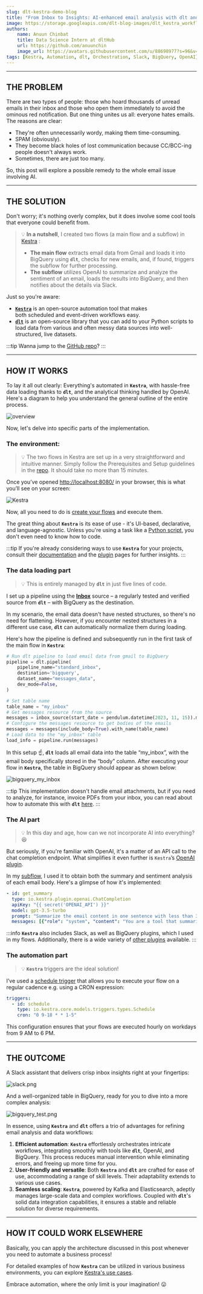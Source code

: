```yaml
---
slug: dlt-kestra-demo-blog
title: "From Inbox to Insights: AI-enhanced email analysis with dlt and Kestra"
image: https://storage.googleapis.com/dlt-blog-images/dlt_kestra_workflow_overview.png
authors:
    name: Anuun Chinbat
    title: Data Science Intern at dltHub
    url: https://github.com/anuunchin
    image_url: https://avatars.githubusercontent.com/u/88698977?s=96&v=4
tags: [Kestra, Automation, dlt, Orchestration, Slack, BigQuery, OpenAI]
---
```

---
## THE PROBLEM

There are two types of people: those who hoard thousands of unread emails in their inbox and those who open them immediately to avoid the ominous red notification. But one thing unites us all: everyone hates emails. The reasons are clear:

- They're often unnecessarily wordy, making them time-consuming.
- SPAM (obviously).
- They become black holes of lost communication because CC/BCC-ing people doesn't always work.
- Sometimes, there are just too many.

So, this post will explore a possible remedy to the whole email issue involving AI.

---

## THE SOLUTION

Don't worry; it's nothing overly complex, but it does involve some cool tools that everyone could benefit from.

>💡 **In a nutshell**, I created two flows (a main flow and a subflow) in [Kestra](https://github.com/kestra-io/kestra) :
>- **The main flow** extracts email data from Gmail and loads it into BigQuery using  **`dlt`**, checks for new emails, and, if found, triggers the subflow for further processing.
>- **The subflow** utilizes OpenAI to summarize and analyze the sentiment of an email, loads the results into BigQuery, and then notifies about the details via Slack.


Just so you're aware:

- **[`Kestra`](https://github.com/kestra-io/kestra)** is an open-source automation tool that makes both scheduled and event-driven workflows easy.
- **[`dlt`](https://github.com/dlt-hub/dlt)** is an open-source library that you can add to your Python scripts to load data from various and often messy data sources into well-structured, live datasets.

:::tip
Wanna jump to the [GitHub repo](https://github.com/dlt-hub/dlt-kestra-demo)?
:::

---

## HOW IT WORKS

To lay it all out clearly: Everything's automated in **`Kestra`**, with hassle-free data loading thanks to **`dlt`**, and the analytical thinking handled by OpenAI. Here's a diagram to help you understand the general outline of the entire process.

![overview](https://storage.googleapis.com/dlt-blog-images/dlt_kestra_workflow_overview.png)

Now, let's delve into specific parts of the implementation.

### The environment:

>💡 The two flows in Kestra are set up in a very straightforward and intuitive manner. Simply follow the Prerequisites and Setup guidelines in the [repo](https://github.com/dlt-hub/dlt-kestra-demo). It should take no more than 15 minutes.

Once you’ve opened [http://localhost:8080/](http://localhost:8080/) in your browser, this is what you’ll see on your screen:

![Kestra](https://storage.googleapis.com/dlt-blog-images/dlt_kestra_kestra_ui.png)

Now, all you need to do is [create your flows](https://github.com/dlt-hub/dlt-kestra-demo/blob/main/README.md) and execute them.

The great thing about **`Kestra`** is its ease of use - it's UI-based, declarative, and language-agnostic. Unless you're using a task like a [Python script](https://kestra.io/plugins/plugin-script-python/tasks/io.kestra.plugin.scripts.python.script), you don't even need to know how to code.


:::tip
If you're already considering ways to use **`Kestra`** for your projects, consult their [documentation](https://kestra.io/docs) and the [plugin](https://kestra.io/plugins) pages for further insights.
:::

### The data loading part

> 💡 This is entirely managed by **`dlt`** in just five lines of code.

I set up a pipeline using the **[Inbox](https://dlthub.com/docs/dlt-ecosystem/verified-sources/inbox)** source – a regularly tested and verified source from **`dlt`** – with BigQuery as the destination.

In my scenario, the email data doesn't have nested structures, so there's no need for flattening. However, if you encounter nested structures in a different use case, **`dlt`** can automatically normalize them during loading.

Here's how the pipeline is defined and subsequently run in the first task of the main flow in **`Kestra`**:

```py
# Run dlt pipeline to load email data from gmail to BigQuery
pipeline = dlt.pipeline(
    pipeline_name="standard_inbox",
    destination='bigquery',
    dataset_name="messages_data",
    dev_mode=False,
)

# Set table name
table_name = "my_inbox"
# Get messages resource from the source
messages = inbox_source(start_date = pendulum.datetime(2023, 11, 15)).messages
# Configure the messages resource to get bodies of the emails
messages = messages(include_body=True).with_name(table_name)
# Load data to the "my_inbox" table
load_info = pipeline.run(messages)
```

In this setup ☝️, **`dlt`** loads all email data into the table “my_inbox”, with the email body specifically stored in the “body” column. After executing your flow in **`Kestra`**, the table in BigQuery should appear as shown below:

![bigquery_my_inbox](https://storage.googleapis.com/dlt-blog-images/dlt_kestra_bigquery_my_inbox.png)

:::tip
This implementation doesn't handle email attachments, but if you need to analyze, for instance, invoice PDFs from your inbox, you can read about how to automate this with **`dlt`** [here](https://dlthub.com/docs/blog/dlt-ops-startups).
:::

### The AI part

>💡 In this day and age, how can we not incorporate AI into everything? 😆

But seriously, if you're familiar with OpenAI, it's a matter of an API call to the chat completion endpoint. What simplifies it even further is `Kestra`’s [OpenAI plugin](https://kestra.io/plugins/plugin-openai).

In my [subflow](https://github.com/dlt-hub/dlt-kestra-demo/blob/main/subflow.yml), I used it to obtain both the summary and sentiment analysis of each email body. Here's a glimpse of how it's implemented:

```yaml
- id: get_summary
  type: io.kestra.plugin.openai.ChatCompletion
  apiKey: "{{ secret('OPENAI_API') }}"
  model: gpt-3.5-turbo
  prompt: "Summarize the email content in one sentence with less than 30 words: {{inputs.data[0]['body']}}"
  messages: [{"role": "system", "content": "You are a tool that summarizes emails."}]
```

:::info
**`Kestra`** also includes Slack, as well as BigQuery plugins, which I used in my flows. Additionally, there is a wide variety of [other plugins](https://kestra.io/plugins) available.
:::

### The automation part

>💡 **`Kestra`** triggers are the ideal solution!

I’ve used a [schedule trigger](https://kestra.io/docs/developer-guide/triggers) that allows you to execute your flow on a regular cadence e.g. using a CRON expression:

```yaml
triggers:
  - id: schedule
    type: io.kestra.core.models.triggers.types.Schedule
    cron: "0 9-18 * * 1-5"
```

This configuration ensures that your flows are executed hourly on workdays from 9 AM to 6 PM.

---

## THE OUTCOME

A Slack assistant that delivers crisp inbox insights right at your fingertips:

![slack.png](https://storage.googleapis.com/dlt-blog-images/dlt_kestra_slack.png)

And a well-organized table in BigQuery, ready for you to dive into a more complex analysis:

![bigquery_test.png](https://storage.googleapis.com/dlt-blog-images/dlt_kestra_bigquery_test.png)

In essence, using **`Kestra`** and **`dlt`** offers a trio of advantages for refining email analysis and data workflows:

1. **Efficient automation**: **`Kestra`** effortlessly orchestrates intricate workflows, integrating smoothly with tools like **`dlt`**, OpenAI, and BigQuery. This process reduces manual intervention while eliminating errors, and freeing up more time for you.
2. **User-friendly and versatile**: Both **`Kestra`** and **`dlt`** are crafted for ease of use, accommodating a range of skill levels. Their adaptability extends to various use cases.
3. **Seamless scaling**: **`Kestra`**, powered by Kafka and Elasticsearch, adeptly manages large-scale data and complex workflows. Coupled with **`dlt`**'s solid data integration capabilities, it ensures a stable and reliable solution for diverse requirements.

---

## HOW IT COULD WORK ELSEWHERE

Basically, you can apply the architecture discussed in this post whenever you need to automate a business process!

For detailed examples of how **`Kestra`** can be utilized in various business environments, you can explore [Kestra's use cases](https://kestra.io/use-cases).

Embrace automation, where the only limit is your imagination! 😛
